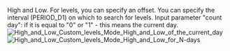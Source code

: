High and Low. For levels, you can specify an offset. You can specify the interval (PERIOD_D1) on which to search for levels.
Input parameter "count day":  if it is equal to "0" or "1" - this means the current day.
![High_and_Low_Custom_levels_Mode_High_and_Low_of_the_current_day](https://github.com/barabashkakvn/High-and-Low-Custom-levels/assets/111125958/dc176633-8ba9-4f63-a1aa-46dd8952a02d)
![High_and_Low_Custom_levels_Mode_High_and_Low_for_N-days](https://github.com/barabashkakvn/High-and-Low-Custom-levels/assets/111125958/6360261b-dbe9-4775-a4ac-1942ef432c60)
